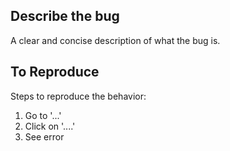 ## Describe the bug

A clear and concise description of what the bug is.

## To Reproduce

Steps to reproduce the behavior:

1. Go to '...'
2. Click on '....'
3. See error
